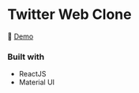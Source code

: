 # Twitter Web Clone

📌 <a href="https://twitter-clone-senaoz.vercel.app/">Demo</a>

### Built with
- ReactJS
- Material UI
